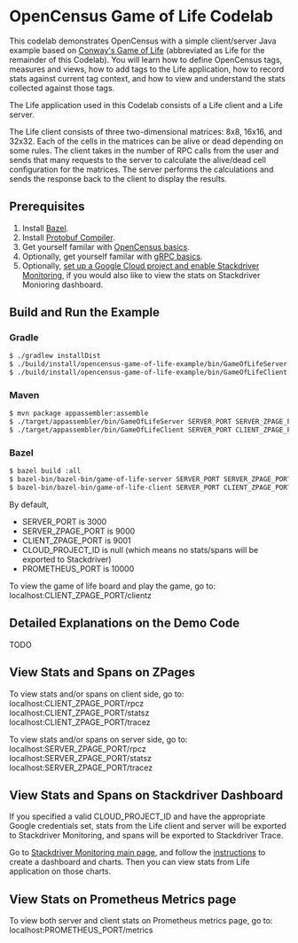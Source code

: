 # OpenCensus Game of Life Codelab

This codelab demonstrates OpenCensus with a simple client/server Java example based on
[Conway's Game of Life](https://en.wikipedia.org/wiki/Conway%27s_Game_of_Life)
(abbreviated as Life for the remainder of this Codelab). You will learn how to define OpenCensus
tags, measures and views, how to add tags to the Life application, how to record stats against
current tag context, and how to view and understand the stats collected against those tags.

The Life application used in this Codelab consists of a Life client and a Life server.

The Life client consists of three two-dimensional matrices: 8x8, 16x16, and 32x32.
Each of the cells in the matrices can be alive or dead depending on some rules.
The client takes in the number of RPC calls from the user and sends that many requests to the server
to calculate the alive/dead cell configuration for the matrices. The server performs the
calculations and sends the response back to the client to display the
results.

## Prerequisites

1. Install [Bazel](https://docs.bazel.build/versions/master/install.html).
2. Install [Protobuf Compiler](https://github.com/google/protobuf#protocol-compiler-installation).
3. Get yourself familar with [OpenCensus basics](https://opencensus.io/).
4. Optionally, get yourself familar with [gRPC basics](https://grpc.io/docs/tutorials/basic/java.html).
5. Optionally, [set up a Google Cloud project and enable Stackdriver Monitoring](https://github.com/census-instrumentation/opencensus-java/tree/master/exporters/stats/stackdriver#prerequisites),
 if you would also like to view the stats on Stackdriver Monioring dashboard.

## Build and Run the Example

### Gradle
```bash
$ ./gradlew installDist
$ ./build/install/opencensus-game-of-life-example/bin/GameOfLifeServer SERVER_PORT SERVER_ZPAGE_PORT CLOUD_PROJECT_ID PROMETHEUS_PORT
$ ./build/install/opencensus-game-of-life-example/bin/GameOfLifeClient SERVER_PORT CLIENT_ZPAGE_PORT CLOUD_PROJECT_ID
```

### Maven
```bash
$ mvn package appassembler:assemble
$ ./target/appassembler/bin/GameOfLifeServer SERVER_PORT SERVER_ZPAGE_PORT CLOUD_PROJECT_ID PROMETHEUS_PORT
$ ./target/appassembler/bin/GameOfLifeClient SERVER_PORT CLIENT_ZPAGE_PORT CLOUD_PROJECT_ID
```

### Bazel
```bash
$ bazel build :all
$ bazel-bin/bazel-bin/game-of-life-server SERVER_PORT SERVER_ZPAGE_PORT CLOUD_PROJECT_ID PROMETHEUS_PORT
$ bazel-bin/bazel-bin/game-of-life-client SERVER_PORT CLIENT_ZPAGE_PORT CLOUD_PROJECT_ID
```

By default,
* SERVER_PORT is 3000
* SERVER_ZPAGE_PORT is 9000
* CLIENT_ZPAGE_PORT is 9001
* CLOUD_PROJECT_ID is null (which means no stats/spans will be exported to Stackdriver)
* PROMETHEUS_PORT is 10000

To view the game of life board and play the game, go to:  
localhost:CLIENT_ZPAGE_PORT/clientz

## Detailed Explanations on the Demo Code

TODO

## View Stats and Spans on ZPages

To view stats and/or spans on client side, go to:  
localhost:CLIENT_ZPAGE_PORT/rpcz  
localhost:CLIENT_ZPAGE_PORT/statsz  
localhost:CLIENT_ZPAGE_PORT/tracez

To view stats and/or spans on server side, go to:  
localhost:SERVER_ZPAGE_PORT/rpcz  
localhost:SERVER_ZPAGE_PORT/statsz  
localhost:SERVER_ZPAGE_PORT/tracez

## View Stats and Spans on Stackdriver Dashboard

If you specified a valid CLOUD_PROJECT_ID and have the appropriate Google credentials set, stats
from the Life client and server will be exported to Stackdriver Monitoring, and spans will be
exported to Stackdriver Trace.

Go to [Stackdriver Monitoring main page](https://app.google.stackdriver.com/), and follow the
[instructions](https://cloud.google.com/monitoring/charts/) to create a dashboard and charts. Then
you can view stats from Life application on those charts.

## View Stats on Prometheus Metrics page

To view both server and client stats on Prometheus metrics page, go to:  
localhost:PROMETHEUS_PORT/metrics
